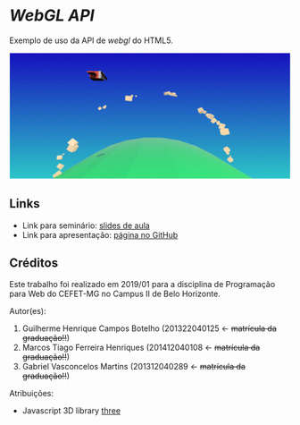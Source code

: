 # _WebGL API_

Exemplo de uso da API de _webgl_ do HTML5.

![](images/screenshot.png)


## Links

- Link para seminário: [slides de aula][slides]
- Link para apresentação: [página no GitHub][slide]

## Créditos

Este trabalho foi realizado em 2019/01 para a disciplina de Programação para Web do CEFET-MG no Campus II de Belo Horizonte.

Autor(es):

1. Guilherme Henrique Campos Botelho (201322040125 &larr; ~~matrícula da graduação!!~~)
2. Marcos Tiago Ferreira Henriques (201412040108 &larr; ~~matrícula da graduação!!~~)
3. Gabriel Vasconcelos Martins (201312040289 &larr; ~~matrícula da graduação!!~~)

Atribuições:

- Javascript 3D library [three]

[slides]: https://fegemo.github.io/cefet-web/classes/js5/#51
[slide]: https://marcostiagofh.github.io/seminario-apresentacao-impressjs/
[three]: https://threejs.org/